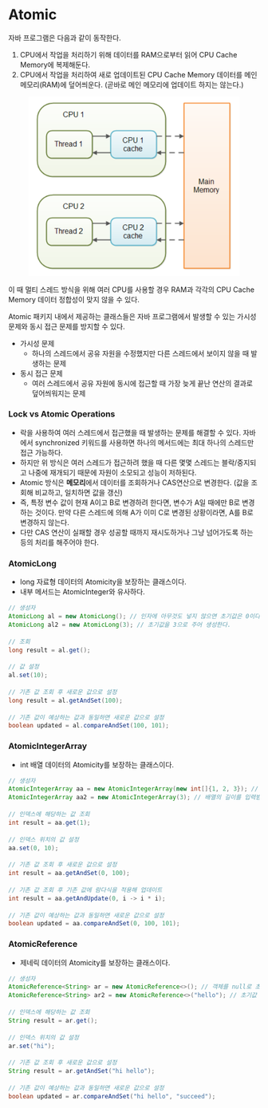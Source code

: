 # Atomic

자바 프로그램은 다음과 같이 동작한다.

1. CPU에서 작업을 처리하기 위해 데이터를 RAM으로부터 읽어 CPU Cache Memory에 복제해둔다.
2. CPU에서 작업을 처리하여 새로 업데이트된 CPU Cache Memory 데이터를 메인 메모리(RAM)에 덮어씌운다. (곧바로 메인 메모리에 업데이트 하지는 않는다.)

<figure><img src="../../../.gitbook/assets/image (59).png" alt=""><figcaption></figcaption></figure>

이 때 멀티 스레드 방식을 위해 여러 CPU를 사용할 경우 RAM과 각각의 CPU Cache Memory 데이터 정합성이 맞지 않을 수 있다.

Atomic 패키지 내에서 제공하는 클래스들은 자바 프로그램에서 발생할 수 있는 가시성 문제와 동시 접근 문제를 방지할 수 있다.

* 가시성 문제
  * 하나의 스레드에서 공유 자원을 수정했지만 다른 스레드에서 보이지 않을 때 발생하는 문제
* 동시 접근 문제
  * 여러 스레드에서 공유 자원에 동시에 접근할 때 가장 늦게 끝난 연산의 결과로 덮어씌워지는 문제

### Lock vs Atomic Operations

* 락을 사용하여 여러 스레드에서 접근했을 때 발생하는 문제를 해결할 수 있다. 자바에서 synchronized 키워드를 사용하면 하나의 메서드에는 최대 하나의 스레드만 접근 가능하다.
* 하지만 위 방식은 여러 스레드가 접근하려 했을 때 다른 몇몇 스레드는 블락/중지되고 나중에 재개되기 때문에 자원이 소모되고 성능이 저하된다.
* Atomic 방식은 **메모리**에서 데이터를 조회하거나 CAS연산으로 변경한다. (값을 조회해 비교하고, 일치하면 값을 갱신)
* 즉, 특정 변수 값이 현재 A이고 B로 변경하려 한다면, 변수가 A일 때에만 B로 변경하는 것이다. 만약 다른 스레드에 의해 A가 이미 C로 변경된 상황이라면, A를 B로 변경하지 않는다.
* 다만 CAS 연산이 실패할 경우 성공할 때까지 재시도하거나 그냥 넘어가도록 하는 등의 처리를 해주어야 한다.

### AtomicLong

* long 자료형 데이터의 Atomicity을 보장하는 클래스이다.
* 내부 메서드는 AtomicInteger와 유사하다.

```java
// 생성자
AtomicLong al = new AtomicLong(); // 인자에 아무것도 넣지 않으면 초기값은 0이다.
AtomicLong al2 = new AtomicLong(3); // 초기값을 3으로 주어 생성한다.

// 조회
long result = al.get();

// 값 설정
al.set(10);

// 기존 값 조회 후 새로운 값으로 설정
long result = al.getAndSet(100);

// 기존 값이 예상하는 값과 동일하면 새로운 값으로 설정
boolean updated = al.compareAndSet(100, 101);
```



### AtomicIntegerArray

* int 배열 데이터의 Atomicity를 보장하는 클래스이다.

```java
// 생성자
AtomicIntegerArray aa = new AtomicIntegerArray(new int[]{1, 2, 3}); // 인자에 배열을 넣어 생성한다.
AtomicIntegerArray aa2 = new AtomicIntegerArray(3); // 배열의 길이를 입력받아 0으로 채워진 배열을 생성한다.

// 인덱스에 해당하는 값 조회
int result = aa.get(1);

// 인덱스 위치의 값 설정
aa.set(0, 10);

// 기존 값 조회 후 새로운 값으로 설정
int result = aa.getAndSet(0, 100);

// 기존 값 조회 후 기존 값에 람다식을 적용해 업데이트
int result = aa.getAndUpdate(0, i -> i * i);

// 기존 값이 예상하는 값과 동일하면 새로운 값으로 설정
boolean updated = aa.compareAndSet(0, 100, 101);
```

### AtomicReference

* 제네릭 데이터의 Atomicity를 보장하는 클래스이다.

```java
// 생성자
AtomicReference<String> ar = new AtomicReference<>(); // 객체를 null로 초기화한다.
AtomicReference<String> ar2 = new AtomicReference<>("hello"); // 초기값 객체를 주어 생성한다.

// 인덱스에 해당하는 값 조회
String result = ar.get();

// 인덱스 위치의 값 설정
ar.set("hi");

// 기존 값 조회 후 새로운 값으로 설정
String result = ar.getAndSet("hi hello");

// 기존 값이 예상하는 값과 동일하면 새로운 값으로 설정
boolean updated = ar.compareAndSet("hi hello", "succeed");
```
